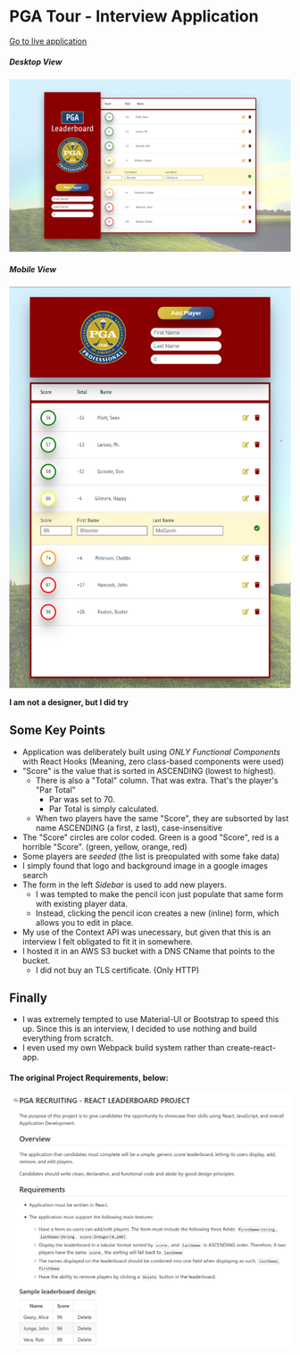 # PGA Tour - Interview Application

[Go to live application](http://pga.pirated.technology)

##### Desktop View
![Screenshot of the application - Desktop](readme/Demo_desktop.png)

##### Mobile View
![Screenshot of the application - Mobile](readme/Demo_mobile.png)

__I am not a designer, but I did try__

## Some Key Points
- Application was deliberately built using *ONLY Functional Components* with React Hooks (Meaning, zero class-based components were used)
- "Score" is the value that is sorted in ASCENDING (lowest to highest).
  - There is also a "Total" column. That was extra. That's the player's "Par Total"
    - Par was set to 70. 
    - Par Total is simply calculated.
  - When two players have the same "Score", they are subsorted by last name ASCENDING (a first, z last), case-insensitive
- The "Score" circles are color coded. Green is a good "Score", red is a horrible "Score". (green, yellow, orange, red)
- Some players are *seeded* (the list is preopulated with some fake data)
- I simply found that logo and background image in a google images search
- The form in the left *Sidebar* is used to add new players.
  - I was tempted to make the pencil icon just populate that same form with existing player data.
  - Instead, clicking the pencil icon creates a new (inline) form, which allows you to edit in place.
- My use of the Context API was unecessary, but given that this is an interview I felt obligated to fit it in somewhere.
- I hosted it in an AWS S3 bucket with a DNS CName that points to the bucket. 
  - I did not buy an TLS certificate. (Only HTTP)

## Finally

- I was extremely tempted to use Material-UI or Bootstrap to speed this up. Since this is an interview, I decided to use nothing and build everything from scratch.
- I even used my own Webpack build system rather than create-react-app.

#### The original Project Requirements, below:
![The Original Project Requirements](readme/Original_Requirements.png)